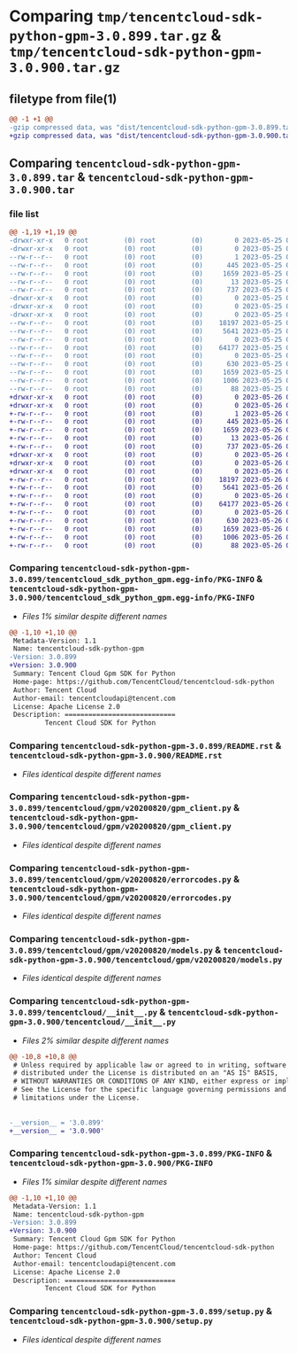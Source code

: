 # Comparing `tmp/tencentcloud-sdk-python-gpm-3.0.899.tar.gz` & `tmp/tencentcloud-sdk-python-gpm-3.0.900.tar.gz`

## filetype from file(1)

```diff
@@ -1 +1 @@
-gzip compressed data, was "dist/tencentcloud-sdk-python-gpm-3.0.899.tar", last modified: Thu May 25 00:27:46 2023, max compression
+gzip compressed data, was "dist/tencentcloud-sdk-python-gpm-3.0.900.tar", last modified: Fri May 26 02:19:42 2023, max compression
```

## Comparing `tencentcloud-sdk-python-gpm-3.0.899.tar` & `tencentcloud-sdk-python-gpm-3.0.900.tar`

### file list

```diff
@@ -1,19 +1,19 @@
-drwxr-xr-x   0 root         (0) root         (0)        0 2023-05-25 00:27:46.000000 tencentcloud-sdk-python-gpm-3.0.899/
-drwxr-xr-x   0 root         (0) root         (0)        0 2023-05-25 00:27:46.000000 tencentcloud-sdk-python-gpm-3.0.899/tencentcloud_sdk_python_gpm.egg-info/
--rw-r--r--   0 root         (0) root         (0)        1 2023-05-25 00:27:46.000000 tencentcloud-sdk-python-gpm-3.0.899/tencentcloud_sdk_python_gpm.egg-info/dependency_links.txt
--rw-r--r--   0 root         (0) root         (0)      445 2023-05-25 00:27:46.000000 tencentcloud-sdk-python-gpm-3.0.899/tencentcloud_sdk_python_gpm.egg-info/SOURCES.txt
--rw-r--r--   0 root         (0) root         (0)     1659 2023-05-25 00:27:46.000000 tencentcloud-sdk-python-gpm-3.0.899/tencentcloud_sdk_python_gpm.egg-info/PKG-INFO
--rw-r--r--   0 root         (0) root         (0)       13 2023-05-25 00:27:46.000000 tencentcloud-sdk-python-gpm-3.0.899/tencentcloud_sdk_python_gpm.egg-info/top_level.txt
--rw-r--r--   0 root         (0) root         (0)      737 2023-05-25 00:27:46.000000 tencentcloud-sdk-python-gpm-3.0.899/README.rst
-drwxr-xr-x   0 root         (0) root         (0)        0 2023-05-25 00:27:46.000000 tencentcloud-sdk-python-gpm-3.0.899/tencentcloud/
-drwxr-xr-x   0 root         (0) root         (0)        0 2023-05-25 00:27:46.000000 tencentcloud-sdk-python-gpm-3.0.899/tencentcloud/gpm/
-drwxr-xr-x   0 root         (0) root         (0)        0 2023-05-25 00:27:46.000000 tencentcloud-sdk-python-gpm-3.0.899/tencentcloud/gpm/v20200820/
--rw-r--r--   0 root         (0) root         (0)    18197 2023-05-25 00:27:46.000000 tencentcloud-sdk-python-gpm-3.0.899/tencentcloud/gpm/v20200820/gpm_client.py
--rw-r--r--   0 root         (0) root         (0)     5641 2023-05-25 00:27:46.000000 tencentcloud-sdk-python-gpm-3.0.899/tencentcloud/gpm/v20200820/errorcodes.py
--rw-r--r--   0 root         (0) root         (0)        0 2023-05-25 00:27:46.000000 tencentcloud-sdk-python-gpm-3.0.899/tencentcloud/gpm/v20200820/__init__.py
--rw-r--r--   0 root         (0) root         (0)    64177 2023-05-25 00:27:46.000000 tencentcloud-sdk-python-gpm-3.0.899/tencentcloud/gpm/v20200820/models.py
--rw-r--r--   0 root         (0) root         (0)        0 2023-05-25 00:27:46.000000 tencentcloud-sdk-python-gpm-3.0.899/tencentcloud/gpm/__init__.py
--rw-r--r--   0 root         (0) root         (0)      630 2023-05-25 00:27:46.000000 tencentcloud-sdk-python-gpm-3.0.899/tencentcloud/__init__.py
--rw-r--r--   0 root         (0) root         (0)     1659 2023-05-25 00:27:46.000000 tencentcloud-sdk-python-gpm-3.0.899/PKG-INFO
--rw-r--r--   0 root         (0) root         (0)     1006 2023-05-25 00:27:46.000000 tencentcloud-sdk-python-gpm-3.0.899/setup.py
--rw-r--r--   0 root         (0) root         (0)       88 2023-05-25 00:27:46.000000 tencentcloud-sdk-python-gpm-3.0.899/setup.cfg
+drwxr-xr-x   0 root         (0) root         (0)        0 2023-05-26 02:19:42.000000 tencentcloud-sdk-python-gpm-3.0.900/
+drwxr-xr-x   0 root         (0) root         (0)        0 2023-05-26 02:19:42.000000 tencentcloud-sdk-python-gpm-3.0.900/tencentcloud_sdk_python_gpm.egg-info/
+-rw-r--r--   0 root         (0) root         (0)        1 2023-05-26 02:19:42.000000 tencentcloud-sdk-python-gpm-3.0.900/tencentcloud_sdk_python_gpm.egg-info/dependency_links.txt
+-rw-r--r--   0 root         (0) root         (0)      445 2023-05-26 02:19:42.000000 tencentcloud-sdk-python-gpm-3.0.900/tencentcloud_sdk_python_gpm.egg-info/SOURCES.txt
+-rw-r--r--   0 root         (0) root         (0)     1659 2023-05-26 02:19:42.000000 tencentcloud-sdk-python-gpm-3.0.900/tencentcloud_sdk_python_gpm.egg-info/PKG-INFO
+-rw-r--r--   0 root         (0) root         (0)       13 2023-05-26 02:19:42.000000 tencentcloud-sdk-python-gpm-3.0.900/tencentcloud_sdk_python_gpm.egg-info/top_level.txt
+-rw-r--r--   0 root         (0) root         (0)      737 2023-05-26 02:19:42.000000 tencentcloud-sdk-python-gpm-3.0.900/README.rst
+drwxr-xr-x   0 root         (0) root         (0)        0 2023-05-26 02:19:42.000000 tencentcloud-sdk-python-gpm-3.0.900/tencentcloud/
+drwxr-xr-x   0 root         (0) root         (0)        0 2023-05-26 02:19:42.000000 tencentcloud-sdk-python-gpm-3.0.900/tencentcloud/gpm/
+drwxr-xr-x   0 root         (0) root         (0)        0 2023-05-26 02:19:42.000000 tencentcloud-sdk-python-gpm-3.0.900/tencentcloud/gpm/v20200820/
+-rw-r--r--   0 root         (0) root         (0)    18197 2023-05-26 02:19:42.000000 tencentcloud-sdk-python-gpm-3.0.900/tencentcloud/gpm/v20200820/gpm_client.py
+-rw-r--r--   0 root         (0) root         (0)     5641 2023-05-26 02:19:42.000000 tencentcloud-sdk-python-gpm-3.0.900/tencentcloud/gpm/v20200820/errorcodes.py
+-rw-r--r--   0 root         (0) root         (0)        0 2023-05-26 02:19:42.000000 tencentcloud-sdk-python-gpm-3.0.900/tencentcloud/gpm/v20200820/__init__.py
+-rw-r--r--   0 root         (0) root         (0)    64177 2023-05-26 02:19:42.000000 tencentcloud-sdk-python-gpm-3.0.900/tencentcloud/gpm/v20200820/models.py
+-rw-r--r--   0 root         (0) root         (0)        0 2023-05-26 02:19:42.000000 tencentcloud-sdk-python-gpm-3.0.900/tencentcloud/gpm/__init__.py
+-rw-r--r--   0 root         (0) root         (0)      630 2023-05-26 02:19:42.000000 tencentcloud-sdk-python-gpm-3.0.900/tencentcloud/__init__.py
+-rw-r--r--   0 root         (0) root         (0)     1659 2023-05-26 02:19:42.000000 tencentcloud-sdk-python-gpm-3.0.900/PKG-INFO
+-rw-r--r--   0 root         (0) root         (0)     1006 2023-05-26 02:19:42.000000 tencentcloud-sdk-python-gpm-3.0.900/setup.py
+-rw-r--r--   0 root         (0) root         (0)       88 2023-05-26 02:19:42.000000 tencentcloud-sdk-python-gpm-3.0.900/setup.cfg
```

### Comparing `tencentcloud-sdk-python-gpm-3.0.899/tencentcloud_sdk_python_gpm.egg-info/PKG-INFO` & `tencentcloud-sdk-python-gpm-3.0.900/tencentcloud_sdk_python_gpm.egg-info/PKG-INFO`

 * *Files 1% similar despite different names*

```diff
@@ -1,10 +1,10 @@
 Metadata-Version: 1.1
 Name: tencentcloud-sdk-python-gpm
-Version: 3.0.899
+Version: 3.0.900
 Summary: Tencent Cloud Gpm SDK for Python
 Home-page: https://github.com/TencentCloud/tencentcloud-sdk-python
 Author: Tencent Cloud
 Author-email: tencentcloudapi@tencent.com
 License: Apache License 2.0
 Description: ============================
         Tencent Cloud SDK for Python
```

### Comparing `tencentcloud-sdk-python-gpm-3.0.899/README.rst` & `tencentcloud-sdk-python-gpm-3.0.900/README.rst`

 * *Files identical despite different names*

### Comparing `tencentcloud-sdk-python-gpm-3.0.899/tencentcloud/gpm/v20200820/gpm_client.py` & `tencentcloud-sdk-python-gpm-3.0.900/tencentcloud/gpm/v20200820/gpm_client.py`

 * *Files identical despite different names*

### Comparing `tencentcloud-sdk-python-gpm-3.0.899/tencentcloud/gpm/v20200820/errorcodes.py` & `tencentcloud-sdk-python-gpm-3.0.900/tencentcloud/gpm/v20200820/errorcodes.py`

 * *Files identical despite different names*

### Comparing `tencentcloud-sdk-python-gpm-3.0.899/tencentcloud/gpm/v20200820/models.py` & `tencentcloud-sdk-python-gpm-3.0.900/tencentcloud/gpm/v20200820/models.py`

 * *Files identical despite different names*

### Comparing `tencentcloud-sdk-python-gpm-3.0.899/tencentcloud/__init__.py` & `tencentcloud-sdk-python-gpm-3.0.900/tencentcloud/__init__.py`

 * *Files 2% similar despite different names*

```diff
@@ -10,8 +10,8 @@
 # Unless required by applicable law or agreed to in writing, software
 # distributed under the License is distributed on an "AS IS" BASIS,
 # WITHOUT WARRANTIES OR CONDITIONS OF ANY KIND, either express or implied.
 # See the License for the specific language governing permissions and
 # limitations under the License.
 
 
-__version__ = '3.0.899'
+__version__ = '3.0.900'
```

### Comparing `tencentcloud-sdk-python-gpm-3.0.899/PKG-INFO` & `tencentcloud-sdk-python-gpm-3.0.900/PKG-INFO`

 * *Files 1% similar despite different names*

```diff
@@ -1,10 +1,10 @@
 Metadata-Version: 1.1
 Name: tencentcloud-sdk-python-gpm
-Version: 3.0.899
+Version: 3.0.900
 Summary: Tencent Cloud Gpm SDK for Python
 Home-page: https://github.com/TencentCloud/tencentcloud-sdk-python
 Author: Tencent Cloud
 Author-email: tencentcloudapi@tencent.com
 License: Apache License 2.0
 Description: ============================
         Tencent Cloud SDK for Python
```

### Comparing `tencentcloud-sdk-python-gpm-3.0.899/setup.py` & `tencentcloud-sdk-python-gpm-3.0.900/setup.py`

 * *Files identical despite different names*

